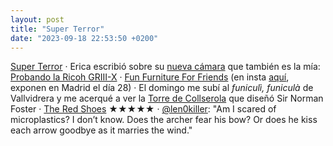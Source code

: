```yaml
---
layout: post
title: "Super Terror"
date: "2023-09-18 22:53:50 +0200"
---
```


[Super Terror](https://www.youtube.com/watch?v=NGbcypG1Rg8) · Erica escribió sobre su [nueva cámara](https://www.ericafustero.com/2023-09-nueva-camara) que también es la mía: [Probando la Ricoh GRIII-X](https://www.ericafustero.com/probando-la-ricoh-griii-x) · [Fun Furniture For Friends](https://www.funfurnitureforfriends.com) (en insta [aquí](https://www.instagram.com/fun_furniture_for_friends), exponen en Madrid el día 28) · El domingo me subí al *funiculì, funiculà* de  Vallvidrera y me acerqué a ver la [Torre de Collserola](/2023/09/18/peu-del-funicular) que diseñó Sir Norman Foster · [The Red Shoes](https://letterboxd.com/javier/film/the-red-shoes) ★★★★★ · [@len0killer](https://twitter.com/len0killer/status/1702501511626977635): "Am I scared of microplastics? I don’t know. Does the archer fear his bow? Or does he kiss each arrow goodbye as it marries the wind." 



